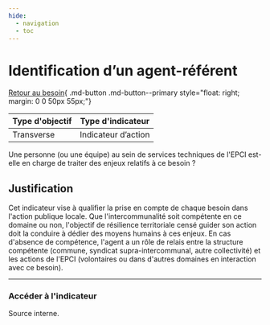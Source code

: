 ```yaml
---
hide:
  - navigation
  - toc
---
```


# Identification d’un agent-référent

[Retour au besoin](https://konsilion.github.io/diag360/pages/besoins/bi2){ .md-button .md-button--primary style="float: right; margin: 0 0 50px 55px;"}

|Type d'objectif|Type d'indicateur|
|--|--|
|Transverse|Indicateur d’action|

Une personne (ou une équipe) au sein de services techniques de l'EPCI est-elle en charge de traiter des enjeux relatifs à ce besoin ?  

## Justification

Cet indicateur vise à qualifier la prise en compte de chaque besoin dans l'action publique locale. Que l'intercommunalité soit compétente en ce domaine ou non, l'objectif de résilience territoriale censé guider son action doit la conduire à dédier des moyens humains à ces enjeux. En cas d'absence de compétence, l'agent a un rôle de relais entre la structure compétente (commune, syndicat supra-intercommunal, autre collectivité) et les actions de l'EPCI (volontaires ou dans d'autres domaines en interaction avec ce besoin). 

---

### Accéder à l'indicateur

Source interne.